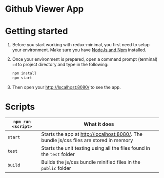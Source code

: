 # Github Viewer App

# Getting started

1. Before you start working with redux-minimal, you first need to setup your environment. Make sure you have [NodeJs and Npm](https://nodejs.org/en/download/current/) installed.
  
2. Once your environment is prepared, open a command prompt (terminal) ```cd``` to project directory and type in the following:

    ```sh
    npm install
    npm start
    ```

3. Then open your [http://localhost:8080/](http://localhost:8080/) to see the app. 

# Scripts

|`npm run <script>`|What it does|
|------------------|------------|
|`start`|Starts the app at [http://localhost:8080/](http://localhost:8080/). The bundle js/css files are stored in memory|
|`test`|Starts the unit testing using all the files found in the `test` folder|
|`build`|Builds the js/css bundle minified files in the `public` folder|


